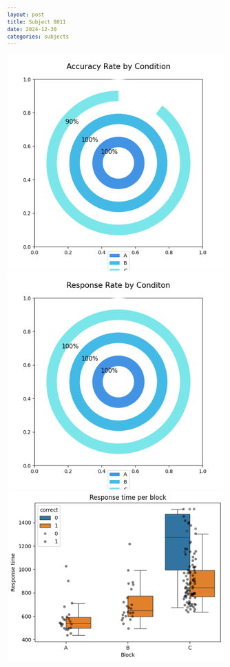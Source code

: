 ```yaml
---
layout: post
title: Subject 8011
date: 2024-12-30
categories: subjects
---
```


![](data/8011/run-19/8011_accuracy_rate.png)
![](data/8011/run-19/8011_response_rate.png)
![](data/8011/run-19/8011_rt.png)

